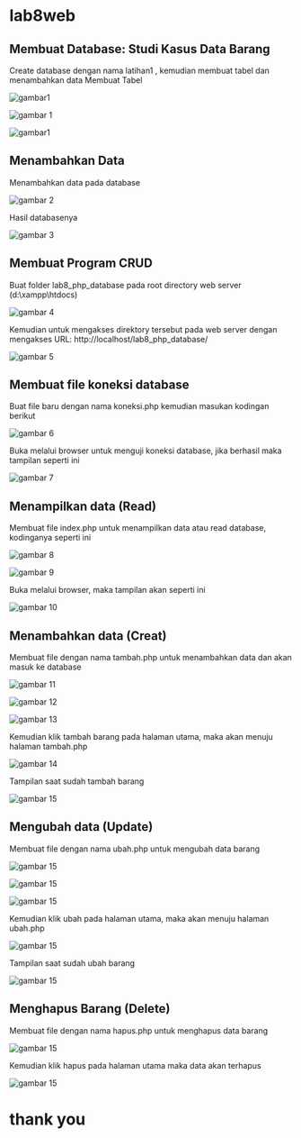 # lab8web
## Membuat Database: Studi Kasus Data Barang
Create database dengan nama latihan1 , kemudian membuat tabel dan menambahkan data
Membuat Tabel

![gambar1](screenshot/screenshot(1).png)

![gambar 1](screenshot/ss1.png)

![gambar1](screenshot/screenshot1.png)

## Menambahkan Data
Menambahkan data pada database

![gambar 2](screenshot/ss2.png)

Hasil databasenya

![gambar 3](screenshot/ss3.png)

## Membuat Program CRUD
Buat folder lab8_php_database pada root directory web server (d:\xampp\htdocs)

![gambar 4](screenshot/ss4.png)

Kemudian untuk mengakses direktory tersebut pada web server dengan mengakses URL:
http://localhost/lab8_php_database/

![gambar 5](screenshot/ss5.png)

## Membuat file koneksi database
Buat file baru dengan nama koneksi.php  kemudian masukan kodingan berikut

![gambar 6](screenshot/ss6.png)

Buka melalui browser untuk menguji koneksi database, jika berhasil maka tampilan seperti ini

![gambar 7](screenshot/ss7.png)


## Menampilkan data (Read)
Membuat file index.php untuk menampilkan data atau read database, kodinganya seperti ini

![gambar 8](screenshot/ss8.png)

![gambar 9](screenshot/ss9.png)

Buka melalui browser, maka tampilan akan seperti ini

![gambar 10](screenshot/ss10.png)

## Menambahkan data (Creat)
Membuat file dengan nama tambah.php untuk menambahkan data dan akan masuk ke database

![gambar 11](screenshot/ss11.png)

![gambar 12](screenshot/ss12.png)

![gambar 13](screenshot/ss13.png)

Kemudian klik tambah barang pada halaman utama, maka akan menuju halaman tambah.php

![gambar 14](screenshot/ss14.png)

Tampilan saat sudah tambah barang

![gambar 15](screenshot/ss15.png)

## Mengubah data (Update)
Membuat file dengan nama ubah.php untuk mengubah data barang

![gambar 15](screenshot/ss16.png)

![gambar 15](screenshot/ss17.png)

![gambar 15](screenshot/ss18.png)

Kemudian klik ubah pada halaman utama, maka akan menuju halaman ubah.php

![gambar 15](screenshot/ss19.png)

Tampilan saat sudah ubah barang

![gambar 15](screenshot/ss20.png)

## Menghapus Barang (Delete)
Membuat file dengan nama hapus.php untuk menghapus data barang

![gambar 15](screenshot/ss21.png)

Kemudian klik hapus pada halaman utama maka data akan terhapus

![gambar 15](screenshot/ss22.png)

# thank you












